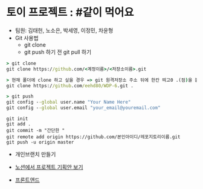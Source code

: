 # 토이 프로젝트 : #같이 먹어요

- 팀원: 김태헌, 노소은, 박세영, 이정민, 차윤형  
- Git 사용법
  - git clone 
  - git push 하기 전 git pull 하기
```cmd
> git clone
git clone https://github.com/<계정이름>/<저장소이름>.git
```
```cmd
> 현재 폴더에 clone 하고 싶을 경우 => git 원격저장소 주소 뒤에 한칸 띄고0 .(점)을 붙인다.
git clone https://github.com/eehd80/WDP-6.git .
```
```cmd
> git push
git config --global user.name "Your Name Here" 
git config --global user.email "your_email@youremail.com"
```
```
git init
git add .
git commit -m "간단한 " 
git remote add origin https://github.com/본인아이디/레포지토리이름.git
git push -u origin master
```
- 개인브랜치 만들기


- [노션에서 프로젝트 기획안 보기](https://zany-griffin-32a.notion.site/POSCO-ICT-3-3-tastybit-f6d5064517404c99863607ad1b3dcc41)
- [프론트앤드 ](https://github.com/xsa1113/poscoICT_mini/tree/main/FrontEnd/frontend)
